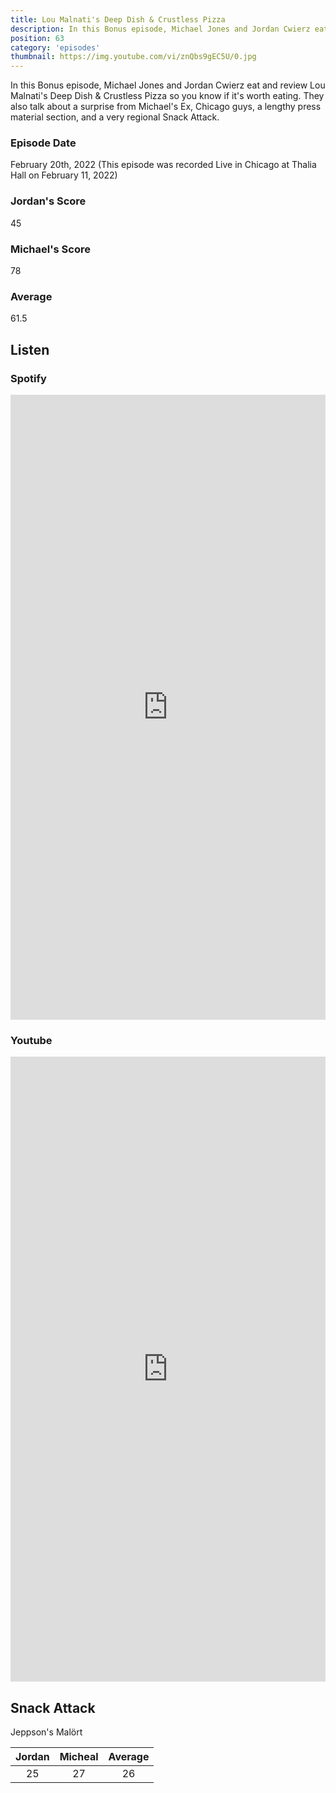 ```yaml
---
title: Lou Malnati's Deep Dish & Crustless Pizza
description: In this Bonus episode, Michael Jones and Jordan Cwierz eat and review Lou Malnati's Deep Dish & Crustless Pizza so you know if it's worth eating.
position: 63
category: 'episodes'
thumbnail: https://img.youtube.com/vi/znQbs9gEC5U/0.jpg
---
```


In this Bonus episode, Michael Jones and Jordan Cwierz eat and review Lou Malnati's Deep Dish & Crustless Pizza so you know if it's worth eating.
They also talk about a surprise from Michael's Ex, Chicago guys, a lengthy press material section, and a very regional Snack Attack.


### Episode Date

February 20th, 2022 (This episode was recorded Live in Chicago at Thalia Hall on February 11, 2022)

### Jordan's Score

45

### Michael's Score

78

### Average

61.5

## Listen

### Spotify

<iframe 
    src="https://open.spotify.com/embed-podcast/episode/1kMlD7szT55vOzRvruutwR" 
    loading="lazy" 
    style="border: 0; width: 100%; height: 25vh;" allow="encrypted-media"
></iframe>


### Youtube

<iframe 
    src="https://www.youtube.com/embed/znQbs9gEC5U" 
    loading="lazy" 
    style="border: 0; width: 100%; height: 25vh;"  
    title="YouTube video player" 
    frameborder="0" 
    allow="accelerometer; autoplay; clipboard-write; encrypted-media; gyroscope; picture-in-picture"
></iframe>


## Snack Attack

Jeppson's Malört

| Jordan | Micheal | Average |
| :----: | :-----: | :-----: |
|   25   |   27    |   26    |
